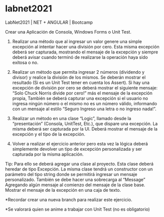 # labnet2021
LabNet2021 | NET + ANGULAR | Bootcamp

Crear una Aplicación de Consola, Windows Forms o Unit Test.



1) Realizar una método que al ingresar un valor genere una simple excepción al intentar hacer una división por cero. 
Esta misma excepción deberá ser capturada, mostrando el mensaje de la excepción y siempre deberá avisar cuando terminó de realizarse la operación haya sido exitosa o no.


2) Realizar un método que permita ingresar 2 números (dividendo y divisor) y realice la división de los mismos. 
Se deberán mostrar el resultado (Si es un Unit Test tener en cuenta los Assert).
Si hay una excepción de división por cero se deberá mostrar el siguiente mensaje: “Solo Chuck Norris divide por cero!” más el mensaje de la excepción propia, 
También se deberá capturar una excepción si el usuario no ingresa ningún número o el mismo no es un número válido, informando con un mensaje al estilo “Seguro Ingreso una letra o no ingreso nada!”.


3) Realizar un método en una clase “Logic”, llamado desde la “presentación” (Consola, UnitTest, Etc.), que dispare una excepción. La misma deberá ser capturada por la UI. 
Deberá mostrar el mensaje de la excepción y el tipo de la excepción.

4) Volver a realizar el ejercicio anterior pero esta vez la lógica deberá simplemente devolver un tipo de excepción personalizada y ser capturada por la misma aplicación.

Tip: Para ello se deberá agregar una clase al proyecto. Esta clase deberá heredar de tipo Excepción. La misma clase tendrá un constructor con un parámetro del tipo string donde se permitirá ingresar un mensaje personalizado. También se debe hacer una sobrecarga al “Message” Agregando algún mensaje al comienzo del mensaje de la clase base. Mostrar el mensaje de la excepción en una caja de texto.

*Recordar crear una nueva branch para realizar este ejercicio.

*Se valorará quien se anime a trabajar con Unit Test (no es obligatorio)
